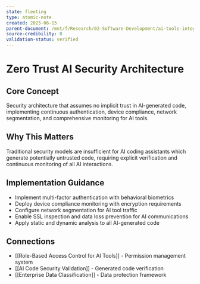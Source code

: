 ```yaml
---
state: fleeting
type: atomic-note
created: 2025-06-15
parent-document: /mnt/f/Research/02-Software-Development/ai-tools-integration/04-Security-Compliance-Framework.md
source-credibility: 8
validation-status: verified
---
```


# Zero Trust AI Security Architecture

## Core Concept
Security architecture that assumes no implicit trust in AI-generated code, implementing continuous authentication, device compliance, network segmentation, and comprehensive monitoring for AI tools.

## Why This Matters
Traditional security models are insufficient for AI coding assistants which generate potentially untrusted code, requiring explicit verification and continuous monitoring of all AI interactions.

## Implementation Guidance
- Implement multi-factor authentication with behavioral biometrics
- Deploy device compliance monitoring with encryption requirements
- Configure network segmentation for AI tool traffic
- Enable SSL inspection and data loss prevention for AI communications
- Apply static and dynamic analysis to all AI-generated code

## Connections
- [[Role-Based Access Control for AI Tools]] - Permission management system
- [[AI Code Security Validation]] - Generated code verification
- [[Enterprise Data Classification]] - Data protection framework